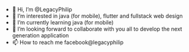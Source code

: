 - 👋 Hi, I’m @LegacyPhilip
- 👀 I’m interested in java (for mobile), flutter and fullstack web design
- 🌱 I’m currently learning java (for mobile)
- 💞️ I’m looking forward to collaborate with you all to develop the next generation application
- 📫 How to reach me facebook@legacyphilip

<!---
LegacyPhilip/LegacyPhilip is a ✨ special ✨ repository because its `README.md` (this file) appears on your GitHub profile.
You can click the Preview link to take a look at your changes.
--->
